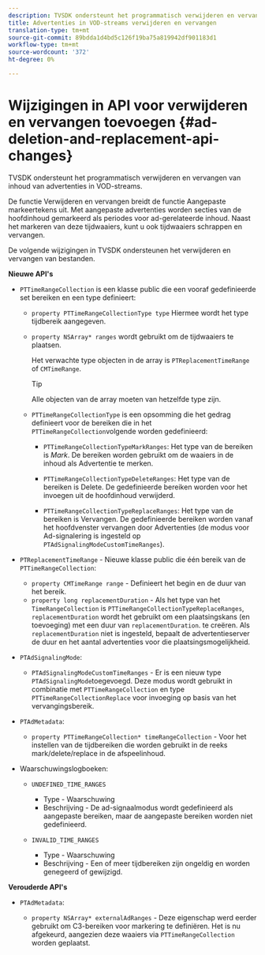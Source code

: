 ```yaml
---
description: TVSDK ondersteunt het programmatisch verwijderen en vervangen van inhoud van advertenties in VOD-streams.
title: Advertenties in VOD-streams verwijderen en vervangen
translation-type: tm+mt
source-git-commit: 89bdda1d4bd5c126f19ba75a819942df901183d1
workflow-type: tm+mt
source-wordcount: '372'
ht-degree: 0%

---
```



# Wijzigingen in API voor verwijderen en vervangen toevoegen {#ad-deletion-and-replacement-api-changes}

TVSDK ondersteunt het programmatisch verwijderen en vervangen van inhoud van advertenties in VOD-streams.

De functie Verwijderen en vervangen breidt de functie Aangepaste markeertekens uit. Met aangepaste advertenties worden secties van de hoofdinhoud gemarkeerd als periodes voor ad-gerelateerde inhoud. Naast het markeren van deze tijdwaaiers, kunt u ook tijdwaaiers schrappen en vervangen.

De volgende wijzigingen in TVSDK ondersteunen het verwijderen en vervangen van bestanden.

**Nieuwe API&#39;s**

* `PTTimeRangeCollection` is een klasse public die een vooraf gedefinieerde set bereiken en een type definieert:

   * `property PTTimeRangeCollectionType type` Hiermee wordt het type tijdbereik aangegeven.
   * `property NSArray* ranges` wordt gebruikt om de tijdwaaiers te plaatsen.

      Het verwachte type objecten in de array is `PTReplacementTimeRange` of `CMTimeRange`.

      >[!TIP]
      >
      >Alle objecten van de array moeten van hetzelfde type zijn.

   * `PTTimeRangeCollectionType` is een opsomming die het gedrag definieert voor de bereiken die in het  `PTTimeRangeCollection`volgende worden gedefinieerd:

      * `PTTimeRangeCollectionTypeMarkRanges`: Het type van de bereiken is  *Mark*. De bereiken worden gebruikt om de waaiers in de inhoud als Advertentie te merken.

      * `PTTimeRangeCollectionTypeDeleteRanges`: Het type van de bereiken is Delete. De gedefinieerde bereiken worden voor het invoegen uit de hoofdinhoud verwijderd.
      * `PTTimeRangeCollectionTypeReplaceRanges`: Het type van de bereiken is Vervangen. De gedefinieerde bereiken worden vanaf het hoofdvenster vervangen door Advertenties (de modus voor Ad-signalering is ingesteld op `PTAdSignalingModeCustomTimeRanges`).

* `PTReplacementTimeRange` - Nieuwe klasse public die één bereik van de  `PTTimeRangeCollection`:

   * `property CMTimeRange range` - Definieert het begin en de duur van het bereik.
   * `property long replacementDuration` - Als het type van het  `TimeRangeCollection` is  `PTTimeRangeCollectionTypeReplaceRanges`,  `replacementDuration` wordt het gebruikt om een plaatsingskans (en toevoeging) met een duur van  `replacementDuration`. te creëren. Als `replacementDuration` niet is ingesteld, bepaalt de advertentieserver de duur en het aantal advertenties voor die plaatsingsmogelijkheid.

* `PTAdSignalingMode`:

   * `PTAdSignalingModeCustomTimeRanges` - Er is een nieuw type  `PTAdSignalingMode`toegevoegd. Deze modus wordt gebruikt in combinatie met `PTTimeRangeCollection` en type `PTTimeRangeCollectionReplace` voor invoeging op basis van het vervangingsbereik.

* `PTAdMetadata`:

   * `property PTTimeRangeCollection* timeRangeCollection` - Voor het instellen van de tijdbereiken die worden gebruikt in de reeks mark/delete/replace in de afspeelinhoud.

* Waarschuwingslogboeken:

   * `UNDEFINED_TIME_RANGES`

      * Type - Waarschuwing
      * Beschrijving - De ad-signaalmodus wordt gedefinieerd als aangepaste bereiken, maar de aangepaste bereiken worden niet gedefinieerd.
   * `INVALID_TIME_RANGES`

      * Type - Waarschuwing
      * Beschrijving - Een of meer tijdbereiken zijn ongeldig en worden genegeerd of gewijzigd.


**Verouderde API&#39;s**

* `PTAdMetadata`:

   * `property NSArray* externalAdRanges` - Deze eigenschap werd eerder gebruikt om C3-bereiken voor markering te definiëren. Het is nu afgekeurd, aangezien deze waaiers via `PTTimeRangeCollection` worden geplaatst.